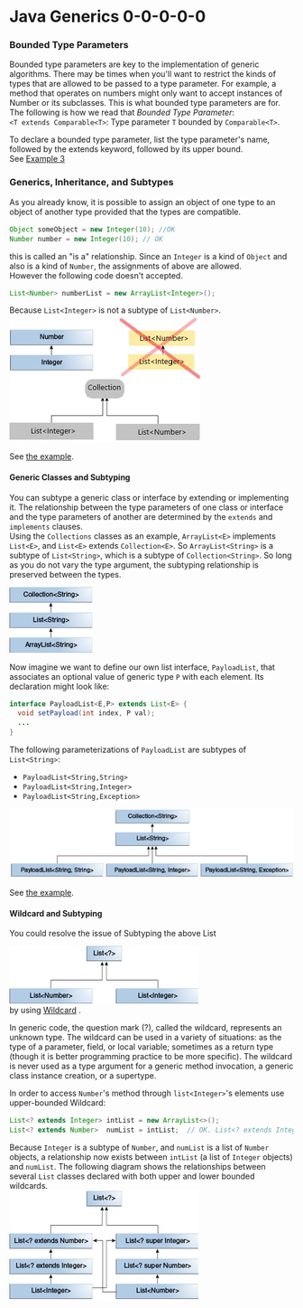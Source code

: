 # Java Generics 0-0-0-0-0


### Bounded Type Parameters
Bounded type parameters are key to the implementation of generic algorithms.
There may be times when you'll want to restrict the kinds of types that are allowed 
to be passed to a type parameter. For example, a method that operates on numbers 
might only want to accept instances of Number or its subclasses. 
This is what bounded type parameters are for.
The following is how we read that _Bounded Type Parameter_:  
`<T extends Comparable<T>`: Type parameter `T` bounded by `Comparable<T>`.  

To declare a bounded type parameter, list the type parameter's name, followed by the extends keyword, followed by its upper bound.  
See [Example 3](GENERICS-EXAMPLES.md#example-3---generic-method-bounded-type-parametere3genericmethodboundedtypeparametersjava-)



### Generics, Inheritance, and Subtypes
As you already know, it is possible to assign an object of one type to an object of another type provided that the types are compatible.
```java
Object someObject = new Integer(10); //OK
Number number = new Integer(10); // OK
```
this is called an "is a" relationship. 
Since an <code>Integer</code> is a kind of <code>Object</code> and also is a kind of <code>Number</code>, 
the assignments of above are allowed.  
However the following code doesn't accepted.
```java
List<Number> numberList = new ArrayList<Integer>();
``` 
Because <code>List\<Integer></code> is not a subtype of <code>List\<Number></code>.  
![generics subtype Relationship](doc/img/generics-subtypeRelationship.gif)

See [the example](E5GenericAndSubtyping.java).  

#### Generic Classes and Subtyping
You can subtype a generic class or interface by extending or implementing it.
The relationship between the type parameters of one class or interface and the type parameters of another are determined 
by the `extends` and `implements` clauses.  
Using the `Collections` classes as an example, `ArrayList<E>` implements `List<E>`, and `List<E>` extends `Collection<E>`. 
So `ArrayList<String>` is a subtype of `List<String>`, which is a subtype of `Collection<String>`. 
So long as you do not vary the type argument, the subtyping relationship is preserved between the types.  

![sample hierarchy](doc/img/generics-sampleHierarchy.gif)  

Now imagine we want to define our own list interface, `PayloadList`, that associates an optional 
value of generic type `P` with each element. Its declaration might look like:
```java
interface PayloadList<E,P> extends List<E> {
  void setPayload(int index, P val);
  ...
}
```
The following parameterizations of `PayloadList` are subtypes of `List<String>`:
* `PayloadList<String,String>`
* `PayloadList<String,Integer>`
* `PayloadList<String,Exception>`  

![payload list hierarchy](doc/img/generics-payloadListHierarchy.gif)  
  
See [the example](GENERICS-EXAMPLES.md#example-5---generic-and-subtypinge5genericandsubtypingjava).
#### Wildcard and Subtyping 
You could resolve the issue of Subtyping the above List  

![list parent](doc/img/generics-listParent.gif)   
by using 
[Wildcard]() .  

In generic code, the question mark (?), called the wildcard, represents an unknown type.
The wildcard can be used in a variety of situations: as the type of a parameter, field, or local variable; 
sometimes as a return type (though it is better programming practice to be more specific). 
The wildcard is never used as a type argument for a generic method invocation, 
a generic class instance creation, or a supertype.  

In order to access `Number`'s method through `list<Integer>`'s elements use upper-bounded Wildcard:
```java
List<? extends Integer> intList = new ArrayList<>();
List<? extends Number>  numList = intList;  // OK. List<? extends Integer> is a subtype of List<? extends Number>
```
Because `Integer` is a subtype of `Number`, and `numList` is a list of `Number` objects, 
a relationship now exists between `intList` (a list of `Integer` objects) and `numList`. 
The following diagram shows the relationships between several `List` classes declared with both upper and lower bounded wildcards.  
![wild card subtypes](doc/img/generics-wildcardSubtyping.gif)


  